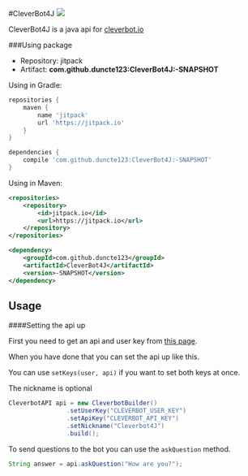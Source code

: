 #CleverBot4J [![](https://jitpack.io/v/duncte123/CleverBot4J.svg)](https://jitpack.io/#duncte123/CleverBot4J)

CleverBot4J is a java api for [cleverbot.io](https://cleverbot.io)

###Using package
* Repository: jitpack
* Artifact: **com.github.duncte123:CleverBot4J:-SNAPSHOT**

Using in Gradle:
```groovy
repositories {
    maven {
        name 'jitpack'
        url 'https://jitpack.io'
    }
}

dependencies {
    compile 'com.github.duncte123:CleverBot4J:-SNAPSHOT'
}
```

Using in Maven:
```xml
<repositories>
    <repository>
        <id>jitpack.io</id>
        <url>https://jitpack.io</url>
    </repository>
</repositories>

<dependency>
    <groupId>com.github.duncte123</groupId>
    <artifactId>CleverBot4J</artifactId>
    <version>-SNAPSHOT</version>
</dependency>
```

## Usage
####Setting the api up

First you need to get an api and user key from [this page](https://cleverbot.io/keys).

When you have done that you can set the api up like this.

You can use `setKeys(user, api)` if you want to set both keys at once.

The nickname is optional

```JAVA
CleverbotAPI api = new CleverbotBuilder()
                .setUserKey("CLEVERBOT_USER_KEY")
                .setApiKey("CLEVERBOT_API_KEY")
                .setNickname("Cleverbot4J")
                .build();
```

To send questions to the bot you can use the `askQuestion` method.

```JAVA
String answer = api.askQuestion("How are you?");
```
